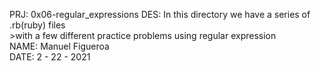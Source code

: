 PRJ: 0x06-regular_expressions
DES: In this directory we have a series of .rb(ruby) files\
    >with a few different practice problems using regular expression\
NAME: Manuel Figueroa\
DATE: 2 - 22 - 2021